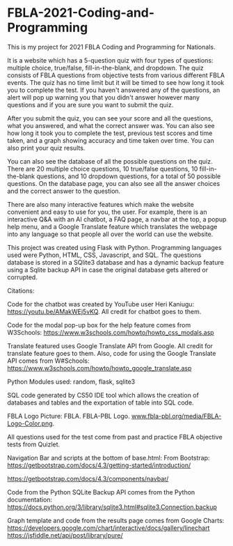 # FBLA-2021-Coding-and-Programming

This is my project for 2021 FBLA Coding and Programming for Nationals. 

It is a website which has a 5-question quiz with four types of questions: multiple choice, true/false, fill-in-the-blank, and dropdown. The quiz consists of FBLA questions from objective tests from various different FBLA events. The quiz has no time limit but it will be timed to see how long it took you to complete the test. If you haven't answered any of the questions, an alert will pop up warning you that you didn't answer however many questions and if you are sure you want to submit the quiz. 

After you submit the quiz, you can see your score and all the questions, what you answered, and what the correct answer was. You can also see how long it took you to complete the test, previous test scores and time taken, and a graph showing accuracy and time taken over time. You can also print your quiz results. 

You can also see the database of all the possible questions on the quiz. There are 20 multiple choice questions, 10 true/false questions, 10 fill-in-the-blank questions, and 10 dropdown questions, for a total of 50 possible questions. On the database page, you can also see all the answer choices and the correct answer to the question. 

There are also many interactive features which make the website convenient and easy to use for you, the user. For example, there is an interactive Q&A with an AI chatbot, a FAQ page, a navbar at the top, a popup help menu, and a Google Translate feature which translates the webpage into any language so that people all over the world can use the website. 

This project was created using Flask with Python. Programming languages used were Python, HTML, CSS, Javascript, and SQL. The questions database is stored in a SQlite3 database and has a dynamic backup feature using a Sqlite backup API in case the original database gets altered or corrupted. 

Citations:

Code for the chatbot was created by YouTube user Heri Kaniugu: https://youtu.be/AMakWEj5vKQ. All credit for chatbot goes to them. 

Code for the modal pop-up box for the help feature comes from W3Schools: https://www.w3schools.com/howto/howto_css_modals.asp

Translate featured uses Google Translate API from Google. All credit for translate feature goes to them. Also, code for using the Google Translate API comes from W#Schools: https://www.w3schools.com/howto/howto_google_translate.asp

Python Modules used: random, flask, sqlite3

SQL code generated by CS50 IDE tool which allows the creation of databases and tables and the exportation of table into SQL code. 

FBLA Logo Picture: 
FBLA. FBLA-PBL Logo. www.fbla-pbl.org/media/FBLA-Logo-Color.png. 

All questions used for the test come from past and practice FBLA objective tests from Quizlet.

Navigation Bar and scripts at the bottom of base.html:
From Bootstrap:
https://getbootstrap.com/docs/4.3/getting-started/introduction/

https://getbootstrap.com/docs/4.3/components/navbar/

Code from the Python SQLite Backup API comes from the Python documentation: https://docs.python.org/3/library/sqlite3.html#sqlite3.Connection.backup

Graph template and code from the results page comes from Google Charts: https://developers.google.com/chart/interactive/docs/gallery/linechart
https://jsfiddle.net/api/post/library/pure/

